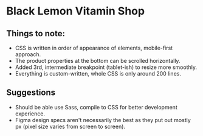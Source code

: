 # Black Lemon Vitamin Shop

## Things to note:

- CSS is written in order of appearance of elements, mobile-first approach.
- The product properties at the bottom can be scrolled horizontally.
- Added 3rd, intermediate breakpoint (tablet-ish) to resize more smoothly.
- Everything is custom-written, whole CSS is only around 200 lines.

## Suggestions

- Should be able use Sass, compile to CSS for better development experience.
- Figma design specs aren't necessarily the best as they put out mostly px (pixel size varies from screen to screen).
